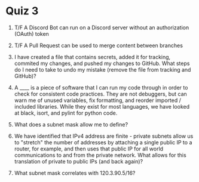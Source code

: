# Quiz 3

1. T/F A Discord Bot can run on a Discord server without an authorization (OAuth) token

2. T/F A Pull Request can be used to merge content between branches

3. I have created a file that contains secrets, added it for tracking, commited my changes, and pushed my changes to GitHub.  What steps do I need to take to undo my mistake (remove the file from tracking and GitHub)?

4. A ____ is a piece of software that I can run my code through in order to check for consistent code practices.  They are not debuggers, but can warn me of unused variables, fix formatting, and reorder imported / included libraries.  While they exist for most languages, we have looked at black, isort, and pylint for python code.

5. What does a subnet mask allow me to define?

6. We have identified that IPv4 address are finite - private subnets allow us to "stretch" the number of addresses by attaching a single public IP to a router, for example, and then uses that public IP for all world communications to and from the private network.  What allows for this translation of private to public IPs (and back again)?
    
7. What subnet mask correlates with 120.3.90.5/16?